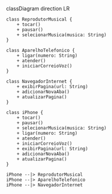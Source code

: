 classDiagram
    direction LR

    class ReprodutorMusical {
        + tocar()
        + pausar()
        + selecionarMusica(musica: String)
    }

    class AparelhoTelefonico {
        + ligar(numero: String)
        + atender()
        + iniciarCorreioVoz()
    }

    class NavegadorInternet {
        + exibirPagina(url: String)
        + adicionarNovaAba()
        + atualizarPagina()
    }

    class iPhone {
        + tocar()
        + pausar()
        + selecionarMusica(musica: String)
        + ligar(numero: String)
        + atender()
        + iniciarCorreioVoz()
        + exibirPagina(url: String)
        + adicionarNovaAba()
        + atualizarPagina()
    }

    iPhone --|> ReprodutorMusical
    iPhone --|> AparelhoTelefonico
    iPhone --|> NavegadorInternet
